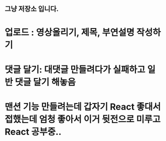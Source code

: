 ## 그냥 저장소 입니다.

# 업로드 : 영상올리기, 제목, 부연설명 작성하기

# 댓글 달기: 대댓글 만들려다가 실패하고 일반 댓글 달기 해놓음

# 맨션 기능 만들려는데 갑자기 React 좋대서 접했는데 엄청 좋아서 이거 뒷전으로 미루고 React 공부중..
